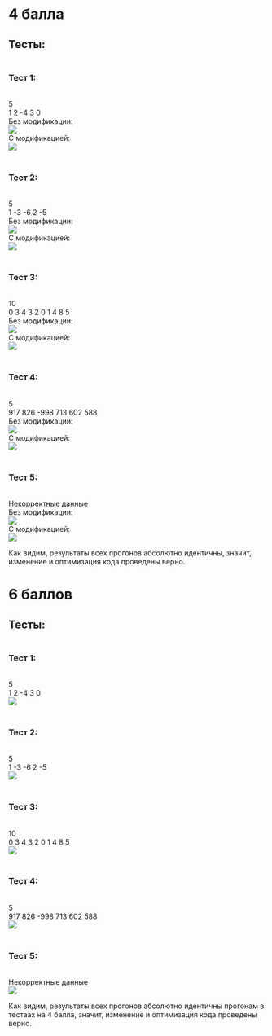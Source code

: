# 4 балла

## Тесты:

### <br>Тест 1:
<br> 5
<br> 1 2 -4 3 0
<br> Без модификации:
<br> ![](Tests/Orig_test_1.png)
<br> С модификацией:
<br> ![](Tests/Mod_test_1.png)

### <br>Тест 2:
<br> 5
<br> 1 -3 -6 2 -5
<br> Без модификации:
<br> ![](Tests/Orig_test_2.png)
<br> С модификацией:
<br> ![](Tests/Mod_test_2.png)

### <br>Тест 3:
<br> 10
<br> 0 3 4 3 2 0 1 4 8 5
<br> Без модификации:
<br> ![](Tests/Orig_test_3.png)
<br> С модификацией:
<br> ![](Tests/Mod_test_3.png)

### <br>Тест 4:
<br> 5
<br> 917 826 -998 713 602 588
<br> Без модификации:
<br> ![](Tests/Orig_test_4.png)
<br> С модификацией:
<br> ![](Tests/Mod_test_4.png)

### <br>Тест 5:
<br> Некорректные данные
<br> Без модификации:
<br> ![](Tests/Orig_test_5.png)
<br> С модификацией:
<br> ![](Tests/Mod_test_5.png)

Как видим, результаты всех прогонов абсолютно идентичны, значит, изменение и оптимизация кода проведены верно.


# 6 баллов

## Тесты:

### <br>Тест 1:
<br> 5
<br> 1 2 -4 3 0
<br> ![](Tests/Reg_test_1.png)

### <br>Тест 2:
<br> 5
<br> 1 -3 -6 2 -5
<br> ![](Tests/Reg_test_2.png)

### <br>Тест 3:
<br> 10
<br> 0 3 4 3 2 0 1 4 8 5
<br> ![](Tests/Reg_test_3.png)

### <br>Тест 4:
<br> 5
<br> 917 826 -998 713 602 588
<br> ![](Tests/Reg_test_4.png)

### <br>Тест 5:
<br> Некорректные данные
<br> ![](Tests/Reg_test_5.png)

Как видим, результаты всех прогонов абсолютно идентичны прогонам в тестаах на 4 балла, значит, изменение и оптимизация кода проведены верно.

